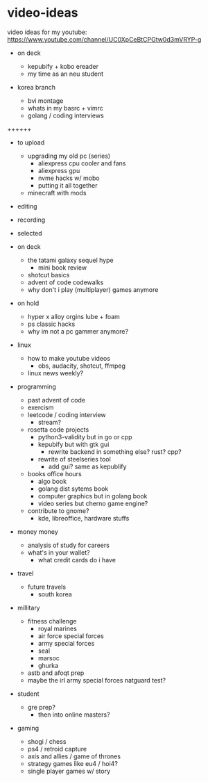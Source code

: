 # video-ideas
video ideas for my youtube: https://www.youtube.com/channel/UC0XpCeBtCPGtw0d3mVRYP-g


- on deck
    - kepubify + kobo ereader
    - my time as an neu student

- korea branch
    - bvi montage
    - whats in my basrc + vimrc
    - golang / coding interviews

++++++

- to upload
    - upgrading my old pc (series)
        - aliexpress cpu cooler and fans
        - aliexpress gpu
        - nvme hacks w/ mobo
        - putting it all together
    - minecraft with mods

- editing

- recording

- selected

- on deck
    - the tatami galaxy sequel hype
        - mini book review
    - shotcut basics
    - advent of code codewalks
    - why don't i play (multiplayer) games anymore

- on hold
    - hyper x alloy orgins lube + foam
    - ps classic hacks
    - why im not a pc gammer anymore?

- linux
    - how to make youtube videos
        - obs, audacity, shotcut, ffmpeg
    - linux news weekly?

- programming
    - past advent of code
    - exercism
    - leetcode / coding interview
        - stream?
    - rosetta code projects
        - python3-validity but in go or cpp
        - kepubify but with gtk gui
            - rewrite backend in something else? rust? cpp?
        - rewrite of steelseries tool
            - add gui? same as kepublify
    - books office hours
        - algo book
        - golang dist sytems book
        - computer graphics but in golang book
        - video series but cherno game engine?
    - contribute to gnome?
        - kde, libreoffice, hardware stuffs

- money money
    - analysis of study for careers
    - what's in your wallet?
        - what credit cards do i have

- travel
    - future travels
        - south korea

- millitary
    - fitness challenge
        - royal marines
        - air force special forces
        - army special forces
        - seal
        - marsoc
        - ghurka
    - astb and afoqt prep
    - maybe the irl army special forces natguard test?

- student
    - gre prep?
        - then into online masters?
- gaming
    - shogi / chess
    - ps4 / retroid capture
    - axis and allies / game of thrones
    - strategy games like eu4 / hoi4?
    - single player games w/ story
